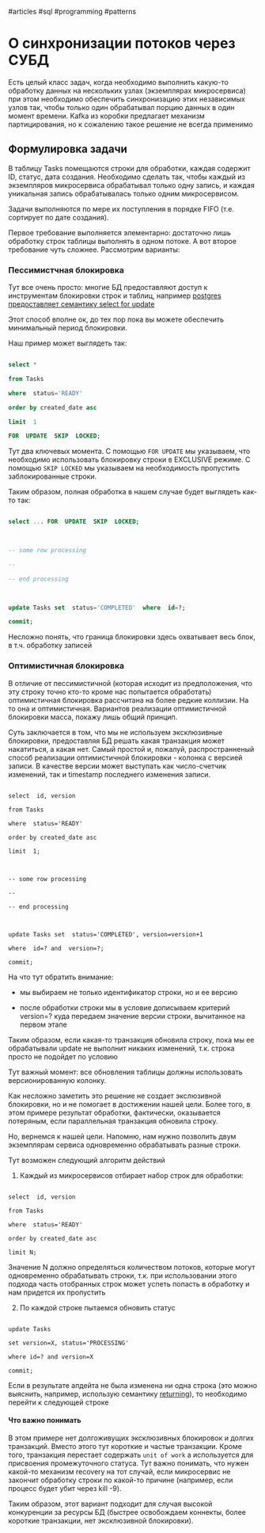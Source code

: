 
#articles #sql #programming #patterns

  

# О синхронизации потоков через СУБД

Есть целый класс задач, когда необходимо выполнить какую-то обработку данных на нескольких узлах (экземплярах микросервиса) при этом необходимо обеспечить синхронизацию этих независимых узлов так, чтобы только один обрабатывал порцию данных в один момент времени. Kafka из коробки предлагает механизм партицирования, но к сожалению такое решение не всегда применимо

  

## Формулировка задачи

  

В таблицу Tasks помещаются строки для обработки, каждая содержит ID, статус, дата создания. Необходимо сделать так, чтобы каждый из экземпляров микросервиса обрабатывал только одну запись, и каждая уникальная запись обрабатывалась только одним микросервисом.

Задачи выполняются по мере их поступления в порядке FIFO (т.е. сортирует по дате создания).

  

Первое требование выполняется элементарно: достаточно лишь  обработку строк таблицы выполнять в одном потоке. А вот второе требование чуть сложнее. Рассмотрим варианты:

  

  

### Пессимистчная блокировка

Тут все очень просто: многие БД предоставляют доступ к инструментам блокировки строк и таблиц, например [postgres предоставляет  семантику select for update](https://www.postgresql.org/docs/9.1/explicit-locking.html)

Этот способ вполне ок, до тех пор пока вы можете обеспечить минимальный период блокировки.

Наш пример может выглядеть так:

  

```sql

select *

from Tasks

where  status='READY'

order by created_date asc

limit  1

FOR  UPDATE  SKIP  LOCKED;

```

Тут два ключевых момента. С помощью `FOR UPDATE` мы указываем, что необходимо использовать блокировку строки в EXCLUSIVE режиме. С помощью `SKIP LOCKED` мы указываем на необходимость пропустить заблокированные строки.

  

Таким образом, полная обработка в нашем случае будет выглядеть как-то так:

```sql

select ... FOR  UPDATE  SKIP  LOCKED;

  

-- some row processing

--

-- end processing

  

update Tasks set  status='COMPLETED'  where  id=?;

commit;

```

Несложно понять, что граница блокировки здесь охватывает весь блок, в т.ч. обработку записей

  

### Оптимистичная блокировка

В отличие от пессимистичной (которая исходит из предположения, что эту строку точно кто-то кроме нас попытается обработать) оптимистичная блокировка рассчитана на более редкие коллизии. На то она и оптимистичная. Вариантов реализации оптимистичной блокировки масса, покажу лишь общий принцип.

Суть заключается в том, что мы не используем эксклюзивные блокировки, предоставляя БД решать какая транзакция может накатиться, а какая нет. Самый простой и, пожалуй, распространненый способ реализации оптимистичной блокировки - колонка с версией записи. В качестве версии может выступать как число-счетчик изменений, так и timestamp последнего изменения записи.

```

select  id, version

from Tasks

where  status='READY'

order by created_date asc

limit  1;

  

-- some row processing

--

-- end processing

  

update Tasks set  status='COMPLETED', version=version+1

where  id=? and  version=?;

commit;

```

  

На что тут обратить внимание:

- мы выбираем не только идентификатор строки, но и ее версию

- после обработки строки мы в условие дописываем критерий version=? куда передаем значение версии строки, вычитанное на первом этапе

Таким образом, если какая-то транзакция обновила строку, пока мы ее обрабатывали update не выполнит никаких изменений, т.к. строка просто не подойдет по условию

  

Тут важный момент: все обновления таблицы должны использовать версионированную колонку.

Как несложно заметить это решение не создает экслюзивной блокировки, но и не помогает в достижении нашей цели. Более того, в этом примере результат обработки, фактически, оказывается потеряным, если параллельная транзакция обновила строку.

  

Но, вернемся к нашей цели. Напомню, нам нужно позволить двум экземплярам сервиса одновременно обрабатывать разные строки.

Тут возможен следующий алгоритм действий

1. Каждый из микросервисов отбирает набор строк для обработки:

```

select  id, version

from Tasks

where  status='READY'

order by created_date asc

limit N;

```

Значение N должно определяться количеством потоков, которые могут одновременно обрабатывать строки, т.к. при использовании этого подхода часть отобранных строк может успеть попасть в обработку и нам придется их пропустить

2. По каждой строке пытаемся обновить статус

```

update Tasks

set version=X, status='PROCESSING'

where id=? and version=X

commit;

```

Если в результате апдейта не была изменена ни одна строка (это можно выяснить, например, использую семантику [returning](https://postgrespro.ru/docs/postgresql/9.5/dml-returning)), то необходимо перейти к следующей строке

  

#### Что важно понимать

В этом примере нет долгоживущих эксклюзивных блокировок и долгих транзакций. Вместо этого тут короткие и частые транзакции. Кроме того, транзакция перестает содержать `unit of work` а используется для присвоения промежуточного статуса. Тут важно понимать, что нужен какой-то механизм recovery на тот случай, если микросервис не закончит обработку строки по какой-то причине (например, если процесс будет убит через kill -9).

Таким образом, этот вариант подходит для случая высокой конкуренции за ресурсы БД (быстрее освобождаем коннекты, более короткие транзакции, нет эксклюзивной блокировки).

